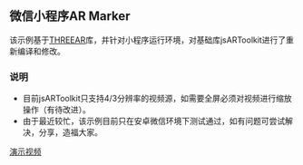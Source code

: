 ## 微信小程序AR Marker

该示例基于[THREEAR](https://github.com/JamesMilnerUK/THREEAR)库，并针对小程序运行环境，对基础库jsARToolkit进行了重新编译和修改。

### 说明

* 目前jsARToolkit只支持4/3分辨率的视频源，如需要全屏必须对视频进行缩放操作（有待改进）。
* 由于最近较忙，该示例目前只在安卓微信环境下测试通过，如有问题可尝试解决，分享，造福大家。

[演示视频](https://h5.weishi.qq.com/weishi/feed/79CP0kmp21HQ7giOE)
